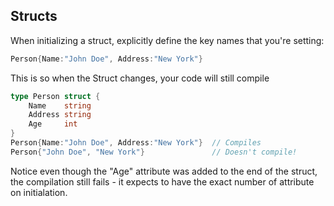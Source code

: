 ## Structs
When initializing a struct, explicitly define the key names that you're setting:

```go
Person{Name:"John Doe", Address:"New York"}
```

This is so when the Struct changes, your code will still compile
```go
type Person struct {
    Name    string
    Address string
    Age     int
}
Person{Name:"John Doe", Address:"New York"}  // Compiles
Person{"John Doe", "New York"}               // Doesn't compile!
```
Notice even though the "Age" attribute was added to the end of the struct, the compilation still fails - it expects to have the exact number of attribute on initialation.
